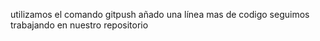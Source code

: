 utilizamos el comando gitpush
añado una línea mas de codigo
seguimos trabajando en nuestro repositorio